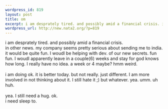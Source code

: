 ```yaml
--- 
wordpress_id: 819
layout: post
title: om
excerpt: i am desprately tired. and possibly amid a financial crisis. in other news. my company seems pretty serious about sending me to india. it would be quite fun. I woudl be helping with dev. of our new secrets. fun fun. I woudl apparently leave in a couple(6) weeks and stay for god knows how long. I really have no idea. a week or 4 maybe? hmm weird. i am doing ok. it is better today. b...
wordpress_url: http://new.nata2.org/?p=819
---
```

i am desprately tired. and possibly amid a financial crisis. <br/>in other news. my company seems pretty serious about sending me to india. it would be quite fun. I woudl be helping with dev. of our new secrets. fun fun. I woudl apparently leave in a couple(6) weeks and stay for god knows how long. I really have no idea. a week or 4 maybe? hmm weird. <br/><br/>i am doing ok. it is better today. but not really. just different. I am more involved in not thinking about it. I still hate it ;) but whatever. yea. umm. uh huh. 
<br/><br/>yea. I still need a hug. ok. <br/>i need sleep to. 
